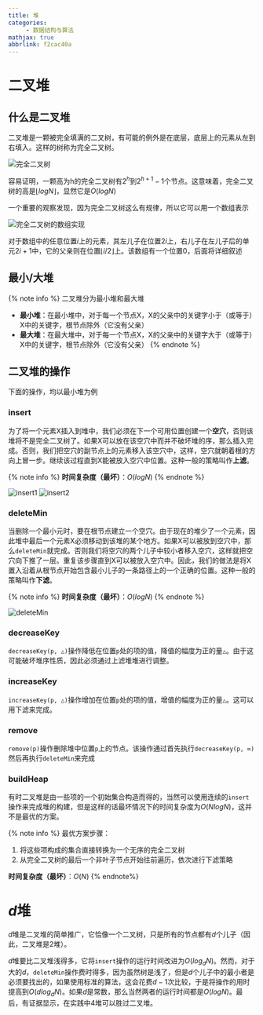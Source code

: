 ```yaml
---
title: 堆
categories:
     - 数据结构与算法
mathjax: true
abbrlink: f2cac40a
---
```


# 二叉堆

## 什么是二叉堆

二叉堆是一颗被完全填满的二叉树，有可能的例外是在底层，底层上的元素从左到右填入。这样的树称为完全二叉树。

![完全二叉树](https://blog-images-1258719270.cos.ap-shanghai.myqcloud.com/%E6%95%B0%E6%8D%AE%E7%BB%93%E6%9E%84%E4%B8%8E%E7%AE%97%E6%B3%95/%E5%A0%86/%E5%AE%8C%E5%85%A8%E4%BA%8C%E5%8F%89%E6%A0%91.png)

容易证明，一颗高为h的完全二叉树有$2^h$到$2^{h+1} - 1$个节点。这意味着，完全二叉树的高是$\lfloor logN \rfloor$，显然它是$O(logN)$

一个重要的观察发现，因为完全二叉树这么有规律，所以它可以用一个数组表示

![完全二叉树的数组实现](https://blog-images-1258719270.cos.ap-shanghai.myqcloud.com/%E6%95%B0%E6%8D%AE%E7%BB%93%E6%9E%84%E4%B8%8E%E7%AE%97%E6%B3%95/%E5%A0%86/%E5%AE%8C%E5%85%A8%E4%BA%8C%E5%8F%89%E6%A0%91%E7%9A%84%E6%95%B0%E7%BB%84%E5%AE%9E%E7%8E%B0.png)

对于数组中的任意位置$i$上的元素，其左儿子在位置$2i$上，右儿子在左儿子后的单元$2i+1$中，它的父亲则在位置$\lfloor i/2 \rfloor$上。该数组有一个位置0，后面将详细叙述

## 最小/大堆

{% note info %}
二叉堆分为最小堆和最大堆
- **最小堆**：在最小堆中，对于每一个节点X，X的父亲中的关键字小于（或等于）X中的关键字，根节点除外（它没有父亲）
- **最大堆**：在最大堆中，对于每一个节点X，X的父亲中的关键字大于（或等于）X中的关键字，根节点除外（它没有父亲）
{% endnote %}

## 二叉堆的操作

下面的操作，均以最小堆为例

### insert

为了将一个元素X插入到堆中，我们必须在下一个可用位置创建一个**空穴**，否则该堆将不是完全二叉树了。如果X可以放在该空穴中而并不破坏堆的序，那么插入完成。否则，我们把空穴的副节点上的元素移入该空穴中，这样，空穴就朝着根的方向上冒一步。继续该过程直到X能被放入空穴中位置。这种一般的策略叫作**上滤**。

{% note info %}
**时间复杂度（最坏）**：$O(logN)$
{% endnote %}

![insert1](https://blog-images-1258719270.cos.ap-shanghai.myqcloud.com/%E6%95%B0%E6%8D%AE%E7%BB%93%E6%9E%84%E4%B8%8E%E7%AE%97%E6%B3%95/%E5%A0%86/insert1.png)
![insert2](https://blog-images-1258719270.cos.ap-shanghai.myqcloud.com/%E6%95%B0%E6%8D%AE%E7%BB%93%E6%9E%84%E4%B8%8E%E7%AE%97%E6%B3%95/%E5%A0%86/insert2.png)

### deleteMin

当删除一个最小元时，要在根节点建立一个空穴。由于现在的堆少了一个元素，因此堆中最后一个元素X必须移动到该堆的某个地方。如果X可以被放到空穴中，那么`deleteMin`就完成。否则我们将空穴的两个儿子中较小者移入空穴，这样就把空穴向下推了一层。重复该步骤直到X可以被放入空穴中。因此，我们的做法是将X置入沿着从根节点开始包含最小儿子的一条路径上的一个正确的位置。这种一般的策略叫作**下滤**。

{% note info %}
**时间复杂度（最坏）**：$O(logN)$
{% endnote %}

![deleteMin](https://blog-images-1258719270.cos.ap-shanghai.myqcloud.com/%E6%95%B0%E6%8D%AE%E7%BB%93%E6%9E%84%E4%B8%8E%E7%AE%97%E6%B3%95/%E5%A0%86/deleteMin.png)

### decreaseKey

`decreaseKey(p, △)`操作降低在位置`p`处的项的值，降值的幅度为正的量`△`。由于这可能破坏堆序性质，因此必须通过上滤堆堆进行调整。

### increaseKey

`increaseKey(p, △)`操作增加在位置`p`处的项的值，增值的幅度为正的量`△`。这可以用下滤来完成。

### remove

`remove(p)`操作删除堆中位置`p`上的节点。该操作通过首先执行`decreaseKey(p, ∞)`然后再执行`deleteMin`来完成

### buildHeap

有时二叉堆是由一些项的一个初始集合构造而得的，当然可以使用连续的`insert`操作来完成堆的构建，但是这样的话最坏情况下的时间复杂度为$O(NlogN)$，这并不是最优的方案。

{% note info %}
最优方案步骤：
1. 将这些项构成的集合直接转换为一个无序的完全二叉树
2. 从完全二叉树的最后一个非叶子节点开始往前遍历，依次进行下滤策略

**时间复杂度（最坏）**：$O(N)$
{% endnote%}

# $d$堆

$d$堆是二叉堆的简单推广，它恰像一个二叉树，只是所有的节点都有$d$个儿子（因此，二叉堆是2堆）。

$d$堆要比二叉堆浅得多，它将`insert`操作的运行时间改进为$O(log_dN)$。然而，对于大的$d$，`deleteMin`操作费时得多，因为虽然树是浅了，但是$d$个儿子中的最小者是必须要找出的，如果使用标准的算法，这会花费$d-1$次比较，于是将操作的用时提高到$O(dlog_dN)$。如果$d$是常数，那么当然两者的运行时间都是$O(logN)$。最后，有证据显示，在实践中4堆可以胜过二叉堆。
